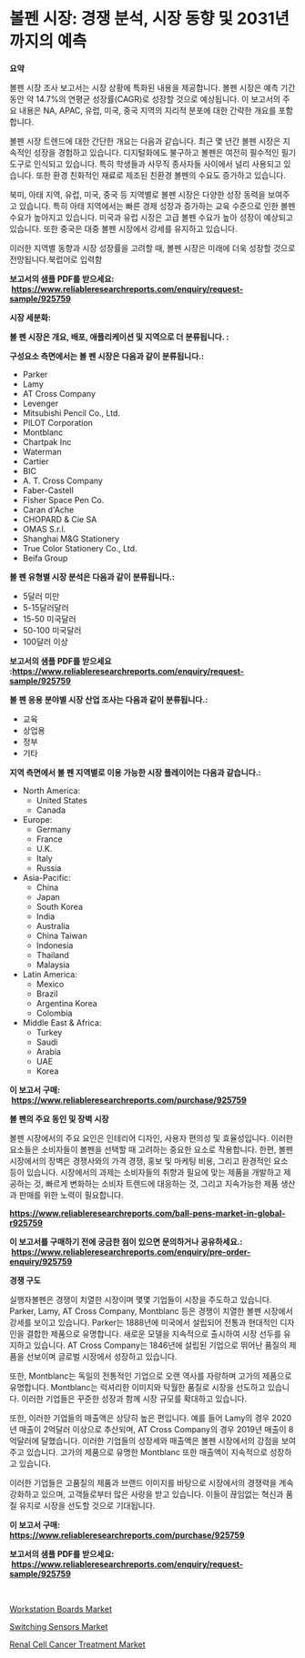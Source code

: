 <p><h1>볼펜 시장: 경쟁 분석, 시장 동향 및 2031년까지의 예측</h1></p><p><strong>요약</strong></p>
<p><p>볼펜 시장 조사 보고서는 시장 상황에 특화된 내용을 제공합니다. 볼펜 시장은 예측 기간 동안 약 14.7%의 연평균 성장률(CAGR)로 성장할 것으로 예상됩니다. 이 보고서의 주요 내용은 NA, APAC, 유럽, 미국, 중국 지역의 지리적 분포에 대한 간략한 개요를 포함합니다.</p><p>볼펜 시장 트렌드에 대한 간단한 개요는 다음과 같습니다. 최근 몇 년간 볼펜 시장은 지속적인 성장을 경험하고 있습니다. 디지털화에도 불구하고 볼펜은 여전히 필수적인 필기 도구로 인식되고 있습니다. 특히 학생들과 사무직 종사자들 사이에서 널리 사용되고 있습니다. 또한 환경 친화적인 재료로 제조된 친환경 볼펜의 수요도 증가하고 있습니다.</p><p>북미, 아태 지역, 유럽, 미국, 중국 등 지역별로 볼펜 시장은 다양한 성장 동력을 보여주고 있습니다. 특히 아태 지역에서는 빠른 경제 성장과 증가하는 교육 수준으로 인한 볼펜 수요가 높아지고 있습니다. 미국과 유럽 시장은 고급 볼펜 수요가 높아 성장이 예상되고 있습니다. 또한 중국은 대중 볼펜 시장에서 강세를 유지하고 있습니다.</p><p>이러한 지역별 동향과 시장 성장률을 고려할 때, 볼펜 시장은 미래에 더욱 성장할 것으로 전망됩니다.북럽어로 입력함</p></p>
<p><strong>보고서의 샘플 PDF를 받으세요: &nbsp;<a href="https://www.reliableresearchreports.com/enquiry/request-sample/925759">https://www.reliableresearchreports.com/enquiry/request-sample/925759</a></strong></p>
<p><strong>시장 세분화:</strong></p>
<p><strong> 볼 펜 시장은 개요, 배포, 애플리케이션 및 지역으로 더 분류됩니다. :</strong></p>
<p><strong>구성요소 측면에서는 볼 펜 시장은 다음과 같이 분류됩니다.:</strong></p>
<p><ul><li>Parker</li><li>Lamy</li><li>AT Cross Company</li><li>Levenger</li><li>Mitsubishi Pencil Co., Ltd.</li><li>PILOT Corporation</li><li>Montblanc</li><li>Chartpak Inc</li><li>Waterman</li><li>Cartier</li><li>BIC</li><li>A. T. Cross Company</li><li>Faber-Castell</li><li>Fisher Space Pen Co.</li><li>Caran d'Ache</li><li>CHOPARD & Cie SA</li><li>OMAS S.r.l.</li><li>Shanghai M&G Stationery</li><li>True Color Stationery Co., Ltd.</li><li>Beifa Group</li></ul></p>
<p><strong> 볼 펜 유형별 시장 분석은 다음과 같이 분류됩니다.:</strong></p>
<p><ul><li>5달러 미만</li><li>5-15달러달러</li><li>15-50 미국달러</li><li>50-100 미국달러</li><li>100달러 이상</li></ul></p>
<p><strong>보고서의 샘플 PDF를 받으세요 :<a href="https://www.reliableresearchreports.com/enquiry/request-sample/925759">https://www.reliableresearchreports.com/enquiry/request-sample/925759</a></strong></p>
<p><strong> 볼 펜 응용 분야별 시장 산업 조사는 다음과 같이 분류됩니다.:</strong></p>
<p><ul><li>교육</li><li>상업용</li><li>정부</li><li>기타</li></ul></p>
<p><strong>지역 측면에서 볼 펜 지역별로 이용 가능한 시장 플레이어는 다음과 같습니다.:</strong></p>
<p><ul>
    <li>
        North America:
        <ul>
            <li>United States</li>
            <li>Canada</li>
        </ul>
    </li>
    <li>
        Europe:
        <ul>
            <li>Germany</li>
            <li>France</li>
            <li>U.K.</li>
            <li>Italy</li>
            <li>Russia</li>
        </ul>
    </li>
    <li>
        Asia-Pacific:
        <ul>
            <li>China</li>
            <li>Japan</li>
            <li>South Korea</li>
            <li>India</li>
            <li>Australia</li>
            <li>China Taiwan</li>
            <li>Indonesia</li>
            <li>Thailand</li>
            <li>Malaysia</li>
        </ul>
    </li>
    <li>
        Latin America:
        <ul>
            <li>Mexico</li>
            <li>Brazil</li>
            <li>Argentina Korea</li>
            <li>Colombia</li>
        </ul>
    </li>
    <li>
        Middle East & Africa:
        <ul>
            <li>Turkey</li>
            <li>Saudi</li>
            <li>Arabia</li>
            <li>UAE</li>
            <li>Korea</li>
        </ul>
    </li>
    </ul></p>
<p><strong>이 보고서 구매: &nbsp;<a href="https://www.reliableresearchreports.com/purchase/925759">https://www.reliableresearchreports.com/purchase/925759</a></strong></p>
<p><strong>볼 펜의 주요 동인 및 장벽 시장</strong></p>
<p><p>볼펜 시장에서의 주요 요인은 인테리어 디자인, 사용자 편의성 및 효율성입니다. 이러한 요소들은 소비자들이 볼펜을 선택할 때 고려하는 중요한 요소로 작용합니다. 한편, 볼펜 시장에서의 장벽은 경쟁사와의 가격 경쟁, 홍보 및 마케팅 비용, 그리고 환경적인 요소 등이 있습니다. 시장에서의 과제는 소비자들의 취향과 필요에 맞는 제품을 개발하고 제공하는 것, 빠르게 변화하는 소비자 트렌드에 대응하는 것, 그리고 지속가능한 제품 생산과 판매를 위한 노력이 필요합니다.</p></p>
<p><strong><a href="https://www.reliableresearchreports.com/ball-pens-market-in-global-r925759">https://www.reliableresearchreports.com/ball-pens-market-in-global-r925759</a></strong></p>
<p><strong>이 보고서를 구매하기 전에 궁금한 점이 있으면 문의하거나 공유하세요.: &nbsp;<a href="https://www.reliableresearchreports.com/enquiry/pre-order-enquiry/925759">https://www.reliableresearchreports.com/enquiry/pre-order-enquiry/925759</a></strong></p>
<p><strong>경쟁 구도</strong></p>
<p><p>실행자볼펜은 경쟁이 치열한 시장이며 몇몇 기업들이 시장을 주도하고 있습니다. Parker, Lamy, AT Cross Company, Montblanc 등은 경쟁이 치열한 볼펜 시장에서 강세를 보이고 있습니다. Parker는 1888년에 미국에서 설립되어 전통과 현대적인 디자인을 결합한 제품으로 유명합니다. 새로운 모델을 지속적으로 출시하여 시장 선두를 유지하고 있습니다. AT Cross Company는 1846년에 설립된 기업으로 뛰어난 품질의 제품을 선보이며 글로벌 시장에서 성장하고 있습니다.</p><p>또한, Montblanc는 독일의 전통적인 기업으로 오랜 역사를 자랑하며 고가의 제품으로 유명합니다. Montblanc는 럭셔리한 이미지와 탁월한 품질로 시장을 선도하고 있습니다. 이러한 기업들은 꾸준한 성장과 함께 시장 규모를 확대하고 있습니다.</p><p>또한, 이러한 기업들의 매출액은 상당히 높은 편입니다. 예를 들어 Lamy의 경우 2020년 매출이 2억달러 이상으로 추산되며, AT Cross Company의 경우 2019년 매출이 8억달러에 달했습니다. 이러한 기업들의 성장세와 매출액은 볼펜 시장에서의 강점을 보여주고 있습니다. 고가의 제품으로 유명한 Montblanc 또한 매출액이 지속적으로 성장하고 있습니다.</p><p>이러한 기업들은 고품질의 제품과 브랜드 이미지를 바탕으로 시장에서의 경쟁력을 계속 강화하고 있으며, 고객들로부터 많은 사랑을 받고 있습니다. 이들이 끊임없는 혁신과 품질 유지로 시장을 선도할 것으로 기대됩니다.</p></p>
<p><strong>이 보고서 구매: &nbsp; <a href="https://www.reliableresearchreports.com/purchase/925759">https://www.reliableresearchreports.com/purchase/925759</a></strong></p>
<p><strong>보고서의 샘플 PDF를 받으세요: &nbsp;<a href="https://www.reliableresearchreports.com/enquiry/request-sample/925759">https://www.reliableresearchreports.com/enquiry/request-sample/925759</a></strong><strong></strong></p>
<p>&nbsp;</p>
<p><p><a href="https://summer-dogwood-3e9.notion.site/Workstation-Boards-Market-Size-CAGR-Trends-2024-2030-a985d824e36840b48005991a3d767f7d">Workstation Boards Market</a></p><p><a href="https://forested-sushi-9b0.notion.site/Analyzing-Switching-Sensors-Market-Global-Industry-Perspective-and-Forecast-2024-to-2031-fe280845df024ea689437410aa82d45d">Switching Sensors Market</a></p><p><a href="https://github.com/Chiragrp22/Market-Research-Report-List-4/blob/main/renal-cell-cancer-treatment-market.md">Renal Cell Cancer Treatment Market</a></p></p>